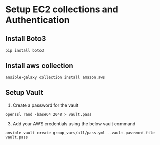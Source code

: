 # Setup EC2 collections and Authentication

## Install Boto3
``` pip install boto3 ```

## Install aws collection
``` ansible-galaxy collection install amazon.aws ```

## Setup Vault
1. Create a password for the vault
```
openssl rand -base64 2048 > vault.pass
 ```

3. Add your AWS credentials using the below vault command
```
ansible-vault create group_vars/all/pass.yml --vault-password-file vault.pass
```
